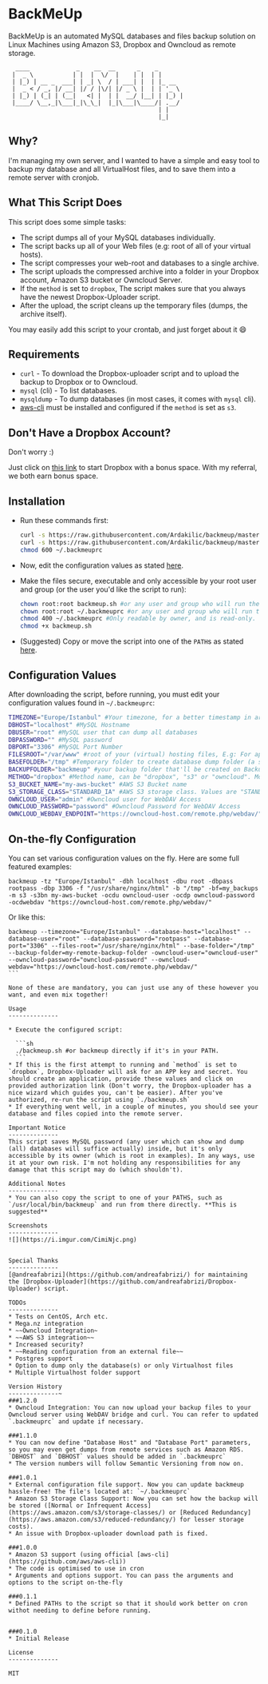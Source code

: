 BackMeUp
=========

BackMeUp is an automated MySQL databases and files backup solution on Linux Machines using Amazon S3, Dropbox and Owncloud as remote storage.


```
  ____             _    __  __      _    _       
 |  _ \           | |  |  \/  |    | |  | |      
 | |_) | __ _  ___| | _| \  / | ___| |  | |_ __  
 |  _ < / _, |/ __| |/ / |\/| |/ _ \ |  | | '_ \ 
 | |_) | (_| | (__|   <| |  | |  __/ |__| | |_) |
 |____/ \__,_|\___|_|\_\_|  |_|\___|\____/| .__/ 
                                          | |    
                                          |_|    
```

Why?
--------------
I'm managing my own server, and I wanted to have a simple and easy tool to backup my database and all VirtualHost files, and to save them into a remote server with cronjob.

What This Script Does
--------------
This script does some simple tasks:
* The script dumps all of your MySQL databases individually.
* The script backs up all of your Web files (e.g: root of all of your virtual hosts).
* The script compresses your web-root and databases to a single archive.
* The script uploads the compressed archive into a folder in your Dropbox account, Amazon S3 bucket or Owncloud Server.
* If the `method` is set to `dropbox`, The script makes sure that you always have the newest Dropbox-Uploader script.
* After the upload, the script cleans up the temporary files (dumps, the archive itself).

You may easily add this script to your crontab, and just forget about it :smile:


Requirements
--------------
* `curl` - To download the Dropbox-uploader script and to upload the backup to Dropbox or to Owncloud.
* `mysql` (cli) - To list databases.
* `mysqldump` - To dump databases (in most cases, it comes with `mysql` cli).
* [aws-cli](https://github.com/aws/aws-cli) must be installed and configured if the `method` is set as `s3`.


Don't Have a Dropbox Account?
--------------
Don't worry :)

Just click on [this link](https://db.tt/A4QRGuD) to start Dropbox with a bonus space. With my referral, we both earn bonus space.


Installation
--------------

* Run these commands first:

  ```sh
  curl -s https://raw.githubusercontent.com/Ardakilic/backmeup/master/backmeup.sh -o backmeup.sh
  curl -s https://raw.githubusercontent.com/Ardakilic/backmeup/master/.backmeuprc -o ~/.backmeuprc
  chmod 600 ~/.backmeuprc
  ```
* Now, edit the configuration values as stated [here](#configuration-values).
* Make the files secure, executable and only accessible by your root user and group (or the user you'd like the script to run):

  ```sh
  chown root:root backmeup.sh #or any user and group who will run the script or with cron
  chown root:root ~/.backmeuprc #or any user and group who will run the script manually or with cron
  chmod 400 ~/.backmeuprc #Only readable by owner, and is read-only. To make it writable, change to 600 on demand
  chmod +x backmeup.sh
  ```
* (Suggested) Copy or move the script into one of the `PATH`s as stated [here](#additional-notes).


Configuration Values
--------------
After downloading the script, before running, you must edit your configuration values found in `~/.backmeuprc`:

```sh
TIMEZONE="Europe/Istanbul" #Your timezone, for a better timestamp in archived filenames
DBHOST="localhost" #MySQL Hostname
DBUSER="root" #MySQL user that can dump all databases
DBPASSWORD="" #MySQL password
DBPORT="3306" #MySQL Port Number
FILESROOT="/var/www" #root of your (virtual) hosting files, E.g: For apache, it is /var/www, for nginx, it's /usr/share/nginx/html "WITHOUT THE END TRAILING SLASH"
BASEFOLDER="/tmp" #Temporary folder to create database dump folder (a subfolder will be created to this folder upon dumping)
BACKUPFOLDER="backmeup" #your backup folder that'll be created on Backup provider
METHOD="dropbox" #Method name, can be "dropbox", "s3" or "owncloud". More providers soon
S3_BUCKET_NAME="my-aws-bucket" #AWS S3 Bucket name
S3_STORAGE_CLASS="STANDARD_IA" #AWS S3 storage class. Values are "STANDARD", "REDUCED_REDUNDANCY", "STANDARD_IA". http://docs.aws.amazon.com/cli/latest/reference/s3/cp.html
OWNCLOUD_USER="admin" #Owncloud user for WebDAV Access
OWNCLOUD_PASSWORD="password" #Owncloud Password for WebDAV Access
OWNCLOUD_WEBDAV_ENDPOINT="https://owncloud-host.com/remote.php/webdav/" #Owncloud WebDAV Host, you can get this endpoint from the low end "cog" Settings icon from your OwnCloud WebUI, This has to have the end / character
```

On-the-fly Configuration
--------------
You can set various configuration values on the fly. Here are some full featured examples:

```
backmeup -tz "Europe/Istanbul" -dbh localhost -dbu root -dbpass rootpass -dbp 3306 -f "/usr/share/nginx/html" -b "/tmp" -bf=my_backups -m s3 -s3bn my-aws-bucket -ocdu owncloud-user -ocdp owncloud-password -ocdwebdav "https://owncloud-host.com/remote.php/webdav/"
```

Or like this:

````
backmeup --timezone="Europe/Istanbul" --database-host="localhost" --database-user="root" --database-password="rootpass" --database-port="3306" --files-root="/usr/share/nginx/html" --base-folder="/tmp" --backup-folder=my-remote-backup-folder -owncloud-user="owncloud-user" --owncloud-password="owncloud-password" --owncloud-webdav="https://owncloud-host.com/remote.php/webdav/"
```

None of these are mandatory, you can just use any of these however you want, and even mix together!

Usage
--------------

* Execute the configured script:

  ```sh
  ./backmeup.sh #or backmeup directly if it's in your PATH.
  ```
* If this is the first attempt to running and `method` is set to `dropbox`, Dropbox-Uploader will ask for an APP key and secret. You should create an application, provide these values and click on provided authorization link (Don't worry, the Dropbox-uploader has a nice wizard which guides you, can't be easier). After you've authorized, re-run the script using `./backmeup.sh`
* If everything went well, in a couple of minutes, you should see your database and files copied into the remote server.

Important Notice
--------------
This script saves MySQL password (any user which can show and dump (all) databases will suffice actually) inside, but it's only accessible by its owner (which is root in examples). In any ways, use it at your own risk. I'm not holding any responsibilities for any damage that this script may do (which shouldn't).

Additional Notes
--------------
* You can also copy the script to one of your PATHS, such as `/usr/local/bin/backmeup` and run from there directly. **This is suggested**

Screenshots
--------------
![](https://i.imgur.com/CimiNjc.png)


Special Thanks
--------------
[@andreafabrizi](https://github.com/andreafabrizi/) for maintaining the [Dropbox-Uploader](https://github.com/andreafabrizi/Dropbox-Uploader) script.

TODOs
--------------
* Tests on CentOS, Arch etc.
* Mega.nz integration
* ~~Owncloud Integration~
* ~~AWS S3 integration~~
* Increased security?
* ~~Reading configuration from an external file~~
* Postgres support
* Option to dump only the database(s) or only Virtualhost files
* Multiple Virtualhost folder support

Version History
--------------~
###1.2.0
* Owncloud Integration: You can now upload your backup files to your Owncloud server using WebDAV bridge and curl. You can refer to updated `.backmeuprc` and update if necessary.

###1.1.0
* You can now define "Database Host" and "Database Port" parameters, so you may even get dumps from remote services such as Amazon RDS. `DBHOST` and `DBHOST` values should be added in `.backmeuprc`
* The version numbers will follow Semantic Versioning from now on.

###1.0.1
* External configuration file support. Now you can update backmeup hassle-free! The file's located at: `~/.backmeuprc`
* Amazon S3 Storage Class Support: Now you can set how the backup will be stored ([Normal or Infrequent Access](https://aws.amazon.com/s3/storage-classes/) or [Reduced Redundancy](https://aws.amazon.com/s3/reduced-redundancy/) for lesser storage costs).
* An issue with Dropbox-uploader download path is fixed.

###1.0.0
* Amazon S3 support (using official [aws-cli](https://github.com/aws/aws-cli))
* The code is optimised to use in cron
* Arguments and options support. You can pass the arguments and options to the script on-the-fly

###0.1.1
* Defined PATHs to the script so that it should work better on cron withot needing to define before running.


###0.1.0
* Initial Release

License
--------------

MIT

